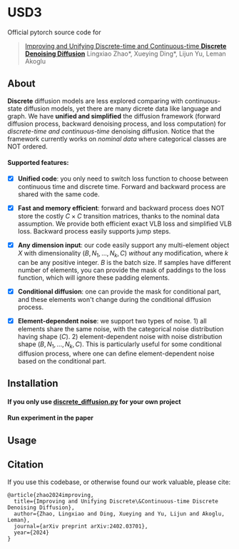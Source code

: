 # USD3
Official pytorch source code for 

> [Improving and Unifying Discrete-time and Continuous-time **Discrete Denoising Diffusion**](https://arxiv.org/pdf/2402.03701.pdf)
> Lingxiao Zhao*, Xueying Ding*, Lijun Yu, Leman Akoglu

## About  
**Discrete** diffusion models are less explored comparing with continuous-state diffusion models, yet there are many dicrete data like language and graph. We have **unified and simplified** the diffusion framework (forward diffusion process, backward denoising process, and loss computation) for *discrete-time and continuous-time* denoising diffusion. Notice that the framework currently works on *nominal data* where categorical classes are NOT ordered. 

#### Supported features:
  
* [x] **Unified code**: you only need to switch loss function to choose between continuous time and discrete time. Forward and backward process are shared with the same code. 
* [x] **Fast and memory efficient**: forward and backward process does NOT store the costly $C\times C$ transition matrices, thanks to the nominal data assumption. We provide both efficient exact VLB loss and simplified VLB loss. Backward process easily supports jump steps. 
* [x] **Any dimension input**: our code easily support any multi-element object $X$ with dimensionality $(B, N_1,...,N_k, C)$ *without* any modification, where $k$ can be any positive integer. $B$ is the batch size. If samples have different number of elements, you can provide the mask of paddings to the loss function, which will ignore these padding elements. 
* [x] **Conditional diffusion**: one can provide the mask for conditional part, and these elements won't change during the conditional diffusion process. 
* [x] **Element-dependent noise**: we support two types of noise. 1) all elements share the same noise, with the categorical noise distribution having shape $(C)$. 2) element-dependent noise with noise distribution shape $(B, N_1,...,N_k, C)$. This is particularly useful for some conditional diffusion process, where one can define element-dependent noise based on the conditional part. 


## Installation 

#### If you only use [discrete_diffusion.py](./discrete_diffusion.py) for your own project




#### Run experiment in the paper 


## Usage 



## Citation 
If you use this codebase, or otherwise found our work valuable, please cite:

```
@article{zhao2024improving,
  title={Improving and Unifying Discrete\&Continuous-time Discrete Denoising Diffusion},
  author={Zhao, Lingxiao and Ding, Xueying and Yu, Lijun and Akoglu, Leman},
  journal={arXiv preprint arXiv:2402.03701},
  year={2024}
}
```